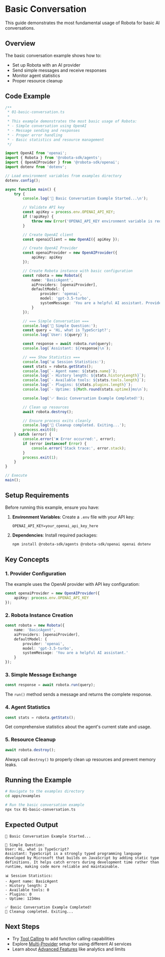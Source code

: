 # Basic Conversation

This guide demonstrates the most fundamental usage of Robota for basic AI conversations.

## Overview

The basic conversation example shows how to:
- Set up Robota with an AI provider
- Send simple messages and receive responses
- Monitor agent statistics
- Proper resource cleanup

## Code Example

```typescript
/**
 * 01-basic-conversation.ts
 * 
 * This example demonstrates the most basic usage of Robota:
 * - Simple conversation using OpenAI
 * - Message sending and responses
 * - Proper error handling
 * - Basic statistics and resource management
 */

import OpenAI from 'openai';
import { Robota } from '@robota-sdk/agents';
import { OpenAIProvider } from '@robota-sdk/openai';
import dotenv from 'dotenv';

// Load environment variables from examples directory
dotenv.config();

async function main() {
    try {
        console.log('🤖 Basic Conversation Example Started...\n');

        // Validate API key
        const apiKey = process.env.OPENAI_API_KEY;
        if (!apiKey) {
            throw new Error('OPENAI_API_KEY environment variable is required');
        }

        // Create OpenAI client
        const openaiClient = new OpenAI({ apiKey });

        // Create OpenAI Provider
        const openaiProvider = new OpenAIProvider({
            apiKey: apiKey
        });

        // Create Robota instance with basic configuration
        const robota = new Robota({
            name: 'BasicAgent',
            aiProviders: [openaiProvider],
            defaultModel: {
                provider: 'openai',
                model: 'gpt-3.5-turbo',
                systemMessage: 'You are a helpful AI assistant. Provide concise and useful responses.'
            }
        });

        // === Simple Conversation ===
        console.log('📝 Simple Question:');
        const query = 'Hi, what is TypeScript?';
        console.log(`User: ${query}`);

        const response = await robota.run(query);
        console.log(`Assistant: ${response}\n`);

        // === Show Statistics ===
        console.log('📊 Session Statistics:');
        const stats = robota.getStats();
        console.log(`- Agent name: ${stats.name}`);
        console.log(`- History length: ${stats.historyLength}`);
        console.log(`- Available tools: ${stats.tools.length}`);
        console.log(`- Plugins: ${stats.plugins.length}`);
        console.log(`- Uptime: ${Math.round(stats.uptime)}ms\n`);

        console.log('✅ Basic Conversation Example Completed!');

        // Clean up resources
        await robota.destroy();

        // Ensure process exits cleanly
        console.log('🧹 Cleanup completed. Exiting...');
        process.exit(0);
    } catch (error) {
        console.error('❌ Error occurred:', error);
        if (error instanceof Error) {
            console.error('Stack trace:', error.stack);
        }
        process.exit(1);
    }
}

// Execute
main();
```

## Setup Requirements

Before running this example, ensure you have:

1. **Environment Variables**: Create a `.env` file with your API key:
   ```
   OPENAI_API_KEY=your_openai_api_key_here
   ```

2. **Dependencies**: Install required packages:
   ```bash
   npm install @robota-sdk/agents @robota-sdk/openai openai dotenv
   ```

## Key Concepts

### 1. Provider Configuration

The example uses the OpenAI provider with API key configuration:

```typescript
const openaiProvider = new OpenAIProvider({
    apiKey: process.env.OPENAI_API_KEY
});
```

### 2. Robota Instance Creation

```typescript
const robota = new Robota({
    name: 'BasicAgent',
    aiProviders: [openaiProvider],
    defaultModel: {
        provider: 'openai',
        model: 'gpt-3.5-turbo',
        systemMessage: 'You are a helpful AI assistant.'
    }
});
```

### 3. Simple Message Exchange

```typescript
const response = await robota.run(query);
```

The `run()` method sends a message and returns the complete response.

### 4. Agent Statistics

```typescript
const stats = robota.getStats();
```

Get comprehensive statistics about the agent's current state and usage.

### 5. Resource Cleanup

```typescript
await robota.destroy();
```

Always call `destroy()` to properly clean up resources and prevent memory leaks.

## Running the Example

```bash
# Navigate to the examples directory
cd apps/examples

# Run the basic conversation example
npx tsx 01-basic-conversation.ts
```

## Expected Output

```
🤖 Basic Conversation Example Started...

📝 Simple Question:
User: Hi, what is TypeScript?
Assistant: TypeScript is a strongly typed programming language developed by Microsoft that builds on JavaScript by adding static type definitions. It helps catch errors during development time rather than runtime, making code more reliable and maintainable.

📊 Session Statistics:
- Agent name: BasicAgent
- History length: 2
- Available tools: 0
- Plugins: 0
- Uptime: 1234ms

✅ Basic Conversation Example Completed!
🧹 Cleanup completed. Exiting...
```

## Next Steps

- Try [Tool Calling](./ai-with-tools.md) to add function calling capabilities
- Explore [Multi-Provider](./multi-provider.md) setup for using different AI services
- Learn about [Advanced Features](./session-management.md) like analytics and limits 